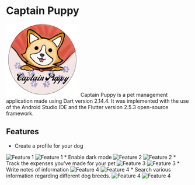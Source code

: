 # Captain Puppy
<img src="Images%20Flutter/wpage3.png" width="200" height="200" title="Captain Puppy App Logo">
Captain Puppy is a pet management application made using Dart version 2.14.4. It was implemented with the use of the Android Studio IDE and the Flutter version 2.5.3 open-source framework. 

## Features
*  Create a profile for your dog
<img src="Images%20Flutter/Screenshot_20211202-014820.png" width="200" title="Feature 1">
<img src="Images%20Flutter/Screenshot_20211205-105147" width="200" title="Feature 1">
*  Enable dark mode
<img src="Images%20Flutter/Screenshot_20211202-015958.png" width="200" title="Feature 2">
<img src="Images%20Flutter/Screenshot_20211202-014816.png" width="200" title="Feature 2">
*  Track the expenses you've made for your pet
<img src="Images%20Flutter/Screenshot_20211202-015700.png" width="200" title="Feature 3">
<img src="Images%20Flutter/Screenshot_20211202-015707.png" width="200" title="Feature 3">
*  Write notes of information
<img src="Images%20Flutter/Screenshot_20211202-015038.png" width="200" title="Feature 4">
<img src="Images%20Flutter/Screenshot_20211202-015050.png" width="200" title="Feature 4">
*  Search various information regarding different dog breeds. 
<img src="Images%20Flutter/Screenshot_20211202-015308.png" width="200" title="Feature 4">
<img src="Images%20Flutter/Screenshot_20211202-015312.png" width="200" title="Feature 4">



